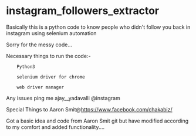 # instagram_followers_extractor

Basically this is a python code to know people who didn't follow you back in instagram using selenium automation

Sorry for the messy code...


Necessary things to run the code:-

        Python3

        selenium driver for chrome

        web driver manager

Any issues  ping me  ajay__yadavalli @instagram


Special Things to Aaron Smit@https://www.facebook.com/chakabiz/

Got a basic idea and code from Aaron Smit git but have modified according to my comfort and added functionality....
